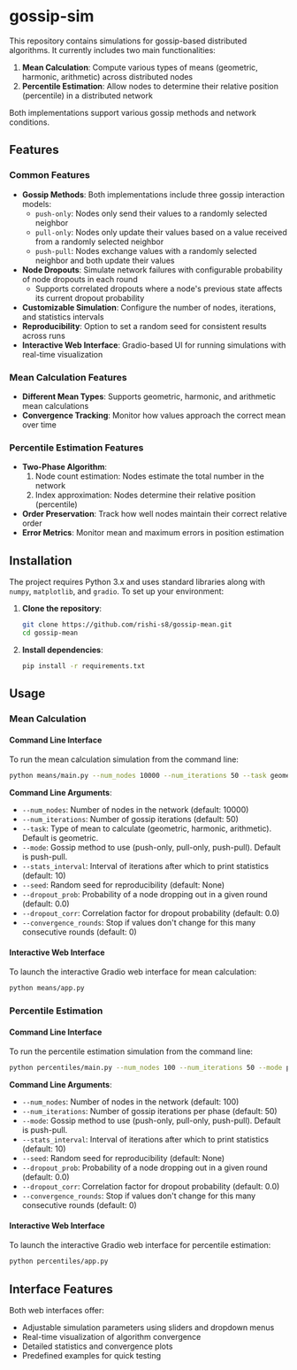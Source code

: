 # gossip-sim

This repository contains simulations for gossip-based distributed algorithms. It currently includes two main functionalities:

1. **Mean Calculation**: Compute various types of means (geometric, harmonic, arithmetic) across distributed nodes
2. **Percentile Estimation**: Allow nodes to determine their relative position (percentile) in a distributed network

Both implementations support various gossip methods and network conditions.

## Features

### Common Features
- **Gossip Methods**: Both implementations include three gossip interaction models:
  - `push-only`: Nodes only send their values to a randomly selected neighbor
  - `pull-only`: Nodes only update their values based on a value received from a randomly selected neighbor
  - `push-pull`: Nodes exchange values with a randomly selected neighbor and both update their values
- **Node Dropouts**: Simulate network failures with configurable probability of node dropouts in each round
  - Supports correlated dropouts where a node's previous state affects its current dropout probability
- **Customizable Simulation**: Configure the number of nodes, iterations, and statistics intervals
- **Reproducibility**: Option to set a random seed for consistent results across runs
- **Interactive Web Interface**: Gradio-based UI for running simulations with real-time visualization

### Mean Calculation Features
- **Different Mean Types**: Supports geometric, harmonic, and arithmetic mean calculations
- **Convergence Tracking**: Monitor how values approach the correct mean over time

### Percentile Estimation Features
- **Two-Phase Algorithm**: 
  1. Node count estimation: Nodes estimate the total number in the network
  2. Index approximation: Nodes determine their relative position (percentile)
- **Order Preservation**: Track how well nodes maintain their correct relative order
- **Error Metrics**: Monitor mean and maximum errors in position estimation

## Installation

The project requires Python 3.x and uses standard libraries along with `numpy`, `matplotlib`, and `gradio`. To set up your environment:

1. **Clone the repository**:
   ```bash
   git clone https://github.com/rishi-s8/gossip-mean.git
   cd gossip-mean
   ```

2. **Install dependencies**:
   ```bash
   pip install -r requirements.txt
   ```

## Usage

### Mean Calculation

#### Command Line Interface
To run the mean calculation simulation from the command line:
    
```bash
python means/main.py --num_nodes 10000 --num_iterations 50 --task geometric --mode push-pull --stats_interval 5 --seed 42 --dropout_prob 0.1 --dropout_corr 0.5
```

**Command Line Arguments**:
- `--num_nodes`: Number of nodes in the network (default: 10000)
- `--num_iterations`: Number of gossip iterations (default: 50)
- `--task`: Type of mean to calculate (geometric, harmonic, arithmetic). Default is geometric.
- `--mode`: Gossip method to use (push-only, pull-only, push-pull). Default is push-pull.
- `--stats_interval`: Interval of iterations after which to print statistics (default: 10)
- `--seed`: Random seed for reproducibility (default: None)
- `--dropout_prob`: Probability of a node dropping out in a given round (default: 0.0)
- `--dropout_corr`: Correlation factor for dropout probability (default: 0.0)
- `--convergence_rounds`: Stop if values don't change for this many consecutive rounds (default: 0)

#### Interactive Web Interface
To launch the interactive Gradio web interface for mean calculation:

```bash
python means/app.py
```

### Percentile Estimation

#### Command Line Interface
To run the percentile estimation simulation from the command line:
    
```bash
python percentiles/main.py --num_nodes 100 --num_iterations 50 --mode push-pull --stats_interval 5 --seed 42 --dropout_prob 0.1 --dropout_corr 0.5
```

**Command Line Arguments**:
- `--num_nodes`: Number of nodes in the network (default: 100)
- `--num_iterations`: Number of gossip iterations per phase (default: 50)
- `--mode`: Gossip method to use (push-only, pull-only, push-pull). Default is push-pull.
- `--stats_interval`: Interval of iterations after which to print statistics (default: 10)
- `--seed`: Random seed for reproducibility (default: None)
- `--dropout_prob`: Probability of a node dropping out in a given round (default: 0.0)
- `--dropout_corr`: Correlation factor for dropout probability (default: 0.0)
- `--convergence_rounds`: Stop if values don't change for this many consecutive rounds (default: 0)

#### Interactive Web Interface
To launch the interactive Gradio web interface for percentile estimation:

```bash
python percentiles/app.py
```

## Interface Features

Both web interfaces offer:
- Adjustable simulation parameters using sliders and dropdown menus
- Real-time visualization of algorithm convergence
- Detailed statistics and convergence plots
- Predefined examples for quick testing
